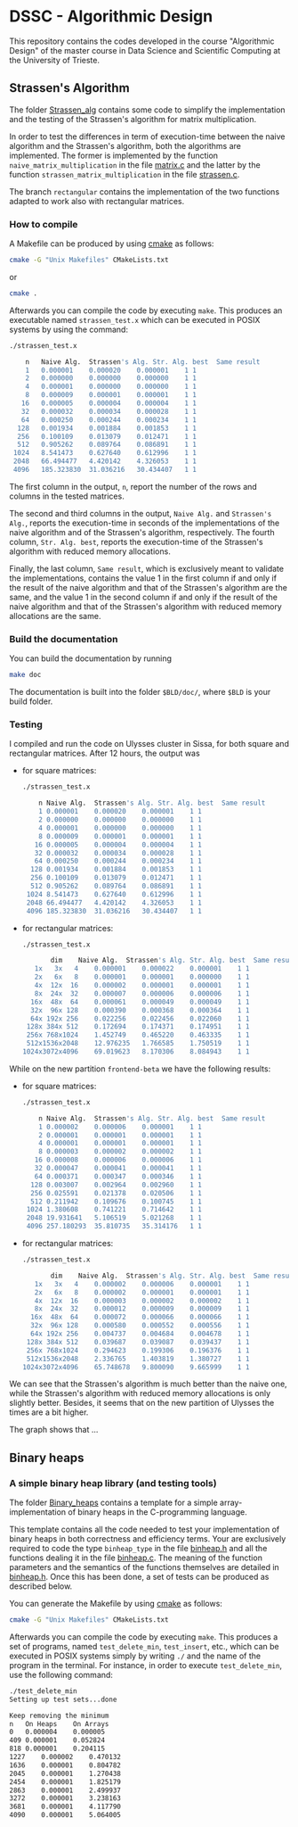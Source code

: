 # DSSC - Algorithmic Design
This repository contains the codes developed in the course "Algorithmic Design" of the master course in Data Science and Scientific Computing at the University of Trieste.



## Strassen's Algorithm

The folder [Strassen_alg](Strassen_alg) contains some code to simplify the implementation and the testing of the Strassen's algorithm for matrix multiplication.

In order to test the differences in term of execution-time between the naive algorithm and the Strassen's algorithm, both the algorithms are implemented. The former is implemented by the function `naive_matrix_multiplication` in the file [matrix.c](Strassen_alg/matrix.c) and the latter by the function `strassen_matrix_multiplication` in the file [strassen.c](Strassen_alg/strassen.c).

The branch `rectangular` contains the implementation of the two functions adapted to work also with rectangular matrices.

### How to compile

A Makefile can be produced by using [cmake](https://cmake.org/) as follows:
```bash
cmake -G "Unix Makefiles" CMakeLists.txt
```
or 

```bash
cmake .
```

Afterwards you can compile the code by executing `make`. This produces an executable named `strassen_test.x` which can be executed in POSIX systems by using the command:

```bash
./strassen_test.x

    n	Naive Alg.	Strassen's Alg.	Str. Alg. best	Same result
    1	0.000001	0.000020	0.000001	1 1
    2	0.000000	0.000000	0.000000	1 1
    4	0.000001	0.000000	0.000000	1 1
    8	0.000009	0.000001	0.000001	1 1
   16	0.000005	0.000004	0.000004	1 1
   32	0.000032	0.000034	0.000028	1 1
   64	0.000250	0.000244	0.000234	1 1
  128	0.001934	0.001884	0.001853	1 1
  256	0.100109	0.013079	0.012471	1 1
  512	0.905262	0.089764	0.086891	1 1
 1024	8.541473	0.627640	0.612996	1 1
 2048	66.494477	4.420142	4.326053	1 1
 4096	185.323830	31.036216	30.434407	1 1
```

The first column in the output, `n`, report the number of the rows and columns in the tested matrices.

The second and third columns in the output, `Naive Alg.` and `Strassen's Alg.`, reports the execution-time in seconds of the implementations of the naive algorithm and of the Strassen's algorithm, respectively. The fourth column, `Str. Alg. best`, reports the execution-time of the Strassen's algorithm with reduced memory allocations.

Finally, the last column, `Same result`, which is exclusively meant to validate the implementations, contains the value 1 in the first column if and only if the result of the naive algorithm and that of the Strassen's algorithm are the same, and the value 1 in the second column if and only if the result of the naive algorithm and that of the Strassen's algorithm with reduced memory allocations are the same.

### Build the documentation

You can build the documentation by running

```bash
make doc
```

The documentation is built into the folder `$BLD/doc/`, where `$BLD` is your build folder.

### Testing

I compiled and run the code on Ulysses cluster in Sissa, for both square and rectangular matrices. After 12 hours, the output was

- for square matrices:

  ```bash
  ./strassen_test.x
  
      n	Naive Alg.	Strassen's Alg.	Str. Alg. best	Same result
      1	0.000001	0.000020	0.000001	1 1
      2	0.000000	0.000000	0.000000	1 1
      4	0.000001	0.000000	0.000000	1 1
      8	0.000009	0.000001	0.000001	1 1
     16	0.000005	0.000004	0.000004	1 1
     32	0.000032	0.000034	0.000028	1 1
     64	0.000250	0.000244	0.000234	1 1
    128	0.001934	0.001884	0.001853	1 1
    256	0.100109	0.013079	0.012471	1 1
    512	0.905262	0.089764	0.086891	1 1
   1024	8.541473	0.627640	0.612996	1 1
   2048	66.494477	4.420142	4.326053	1 1
   4096	185.323830	31.036216	30.434407	1 1
  ```

- for rectangular matrices:

  ```bash
  ./strassen_test.x
  
         dim	Naive Alg.	Strassen's Alg.	Str. Alg. best	Same result
     1x   3x   4	0.000001	0.000022	0.000001	1 1
     2x   6x   8	0.000001	0.000001	0.000000	1 1
     4x  12x  16	0.000002	0.000001	0.000001	1 1
     8x  24x  32	0.000007	0.000006	0.000006	1 1
    16x  48x  64	0.000061	0.000049	0.000049	1 1
    32x  96x 128	0.000390	0.000368	0.000364	1 1
    64x 192x 256	0.022256	0.022456	0.022060	1 1
   128x 384x 512	0.172694	0.174371	0.174951	1 1
   256x 768x1024	1.452749	0.465220	0.463335	1 1
   512x1536x2048	12.976235	1.766585	1.750519	1 1
  1024x3072x4096	69.019623	8.170306	8.084943	1 1
  ```

While on the new partition `frontend-beta` we have the following results:

- for square matrices:

  ```bash
  ./strassen_test.x
  
      n	Naive Alg.	Strassen's Alg.	Str. Alg. best	Same result
      1	0.000002	0.000006	0.000001	1 1
      2	0.000001	0.000001	0.000001	1 1
      4	0.000001	0.000001	0.000001	1 1
      8	0.000003	0.000002	0.000002	1 1
     16	0.000008	0.000006	0.000006	1 1
     32	0.000047	0.000041	0.000041	1 1
     64	0.000371	0.000347	0.000346	1 1
    128	0.003007	0.002964	0.002960	1 1
    256	0.025591	0.021378	0.020506	1 1
    512	0.211942	0.109676	0.100745	1 1
   1024	1.380608	0.741221	0.714642	1 1
   2048	19.931641	5.106519	5.021268	1 1
   4096	257.180293	35.810735	35.314176	1 1
  ```

- for rectangular matrices:

  ```bash
  ./strassen_test.x
  
         dim	Naive Alg.	Strassen's Alg.	Str. Alg. best	Same result
     1x   3x   4	0.000002	0.000006	0.000001	1 1
     2x   6x   8	0.000002	0.000001	0.000001	1 1
     4x  12x  16	0.000003	0.000002	0.000002	1 1
     8x  24x  32	0.000012	0.000009	0.000009	1 1
    16x  48x  64	0.000072	0.000066	0.000066	1 1
    32x  96x 128	0.000580	0.000552	0.000556	1 1
    64x 192x 256	0.004737	0.004684	0.004678	1 1
   128x 384x 512	0.039687	0.039087	0.039437	1 1
   256x 768x1024	0.294623	0.199306	0.196376	1 1
   512x1536x2048	2.336765	1.403819	1.380727	1 1
  1024x3072x4096	65.748678	9.800090	9.665999	1 1
  ```



We can see that the Strassen's algorithm is much better than the naive one, while the Strassen's algorithm with reduced memory allocations is only slightly better. Besides, it seems that on the new partition of Ulysses the times are a bit higher.

The graph shows that ...



## Binary heaps

### A simple binary heap library (and testing tools)

The folder [Binary_heaps](Binary_heaps) contains a template for a simple array-implementation of binary heaps in the C-programming language.

This template contains all the code needed to test your implementation of binary heaps in both correctness and efficiency terms. Your are exclusively required to code the type `binheap_type` in the file [binheap.h](include/binheap.h) and all the functions dealing it in the file [binheap.c](src/binheap.c). The meaning of the function parameters and the semantics of the functions themselves are detailed in [binheap.h](include/binheap.h). Once this has been done, a set of tests can be produced as described below.

You can generate the Makefile by using [cmake](https://cmake.org/) as follows:

```bash
cmake -G "Unix Makefiles" CMakeLists.txt
```

Afterwards you can compile the code by executing `make`. This produces a set of programs, named `test_delete_min`, `test_insert`, etc., which can be executed in POSIX systems simply by writing `./` and the name of the program in the terminal. For instance, in order to execute `test_delete_min`, use the following command:

```bash
./test_delete_min
Setting up test sets...done

Keep removing the minimum
n	On Heaps	On Arrays
0	0.000004	0.000005
409	0.000001	0.052824
818	0.000001	0.204115
1227	0.000002	0.470132
1636	0.000001	0.804782
2045	0.000001	1.270438
2454	0.000001	1.825179
2863	0.000001	2.499937
3272	0.000001	3.238163
3681	0.000001	4.117790
4090	0.000001	5.064005
```

